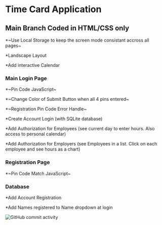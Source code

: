 # Time Card Application

## Main Branch Coded in HTML/CSS only

\*~Use Local Storage to keep the screen mode consistant accross all pages~

\*Landscape Layout

\*Add interactive Calendar

### Main Login Page

\*~Pin Code JavaScript~

\*~Change Color of Submit Button when all 4 pins entered~

\*~Registration Pin Code Error Handle~

\*Create Account Login (with SQLite database)

\*Add Authorization for Employees (see current day to enter hours. Also access to personal calendar)

\*Add Authorization for Employers (see Employees in a list. Click on each employee and see hours as a chart)

### Registration Page

\*~Pin Code Match JavaScript~

### Database

\*Add Account Registration

\*Add Names registered to Name dropdown at login

![GitHub commit activity](https://img.shields.io/github/commit-activity/t/courthub74/time_card_same?style=flat&logo=GitHub)
